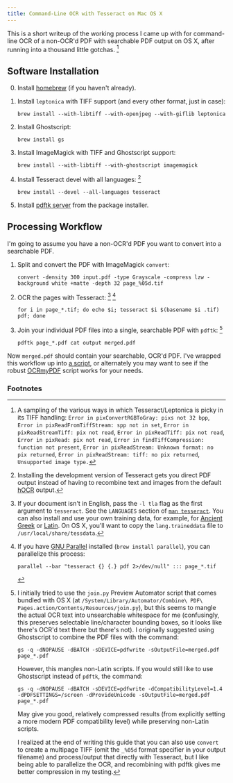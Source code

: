 ```yaml
---
title: Command-Line OCR with Tesseract on Mac OS X
---
```


This is a short writeup of the working process I came up with for command-line OCR of a non-OCR'd PDF with searchable PDF output on OS X, after running into a thousand little gotchas. [^gotchas]

Software Installation
---------------------

  0. Install [homebrew](http://brew.sh/) (if you haven't already).
  1. Install `leptonica` with TIFF support (and every other format, just in case):

         brew install --with-libtiff --with-openjpeg --with-giflib leptonica

  2. Install Ghostscript:

         brew install gs

  3. Install ImageMagick with TIFF and Ghostscript support:

         brew install --with-libtiff --with-ghostscript imagemagick

  4. Install Tesseract devel with all languages: [^devel]

         brew install --devel --all-languages tesseract

  5. Install [pdftk server](https://www.pdflabs.com/tools/pdftk-server/) from the package installer.

Processing Workflow
-------------------

I'm going to assume you have a non-OCR'd PDF you want to convert into a searchable PDF.

  1. Split and convert the PDF with ImageMagick `convert`:

         convert -density 300 input.pdf -type Grayscale -compress lzw -background white +matte -depth 32 page_%05d.tif

  2. OCR the pages with Tesseract: [^lang] [^parallel]

         for i in page_*.tif; do echo $i; tesseract $i $(basename $i .tif) pdf; done

  3. Join your individual PDF files into a single, searchable PDF with `pdftk`: [^merging]

         pdftk page_*.pdf cat output merged.pdf

Now `merged.pdf` should contain your searchable, OCR'd PDF. I've wrapped this workflow up into [a script](https://gist.github.com/ryanfb/f792ce839c8f26e972cf), or alternately you may want to see if the robust [OCRmyPDF](https://github.com/fritz-hh/OCRmyPDF) script works for your needs.

### Footnotes

[^gotchas]: A sampling of the various ways in which Tesseract/Leptonica is picky in its TIFF handling: `Error in pixConvertRGBToGray: pixs not 32 bpp`, `Error in pixReadFromTiffStream: spp not in set`, `Error in pixReadStreamTiff: pix not read`, `Error in pixReadTiff: pix not read`, `Error in pixRead: pix not read`, `Error in findTiffCompression: function not present`, `Error in pixReadStream: Unknown format: no pix returned`, `Error in pixReadStream: tiff: no pix returned`, `Unsupported image type.`
[^lang]: If your document isn't in English, pass the `-l tla` flag as the first argument to `tesseract`. See the `LANGUAGES` section of [`man tesseract`](https://tesseract-ocr.googlecode.com/svn/trunk/doc/tesseract.1.html). You can also install and use your own training data, for example, for [Ancient Greek](http://ancientgreekocr.org/) or [Latin](https://ryanfb.github.io/latinocr/). On OS X, you'll want to copy the `lang.traineddata` file to `/usr/local/share/tessdata`.
[^merging]:
    I initially tried to use the `join.py` Preview Automator script that comes bundled with OS X (at `/System/Library/Automator/Combine\ PDF\ Pages.action/Contents/Resources/join.py`), but this seems to mangle the actual OCR text into unsearchable whitespace for me (confusingly, this preserves selectable line/character bounding boxes, so it looks like there's OCR'd text there but there's not). I originally suggested using Ghostscript to combine the PDF files with the command:

        gs -q -dNOPAUSE -dBATCH -sDEVICE=pdfwrite -sOutputFile=merged.pdf page_*.pdf

    However, this mangles non-Latin scripts. If you would still like to use Ghostscript instead of `pdftk`, the command:

        gs -q -dNOPAUSE -dBATCH -sDEVICE=pdfwrite -dCompatibilityLevel=1.4 -dPDFSETTINGS=/screen -dProvideUnicode -sOutputFile=merged.pdf page_*.pdf

    May give you good, relatively compressed results (from explicitly setting a more modern PDF compatibility level) while preserving non-Latin scripts.

    I realized at the end of writing this guide that you can also use `convert` to create a multipage TIFF (omit the `_%05d` format specifier in your output filename) and process/output that directly with Tesseract, but I like being able to parallelize the OCR,[^parallel] and recombining with pdftk gives me better compression in my testing.

[^devel]: Installing the development version of Tesseract gets you direct PDF output instead of having to recombine text and images from the default [hOCR](http://en.wikipedia.org/wiki/HOCR) output.
[^parallel]:
    If you have [GNU Parallel](http://www.gnu.org/software/parallel/) installed (`brew install parallel`), you can parallelize this process:

        parallel --bar "tesseract {} {.} pdf 2>/dev/null" ::: page_*.tif
